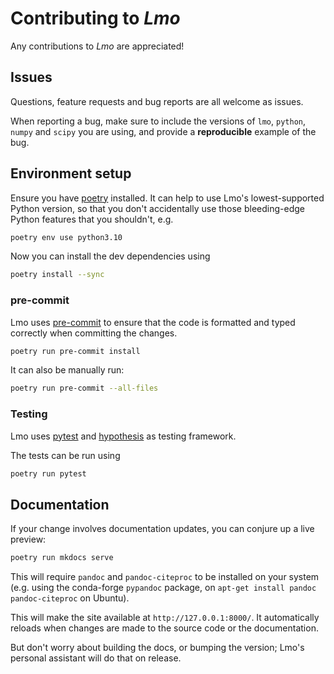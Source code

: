 # Contributing to *Lmo*

Any contributions to *Lmo* are appreciated!

## Issues

Questions, feature requests and bug reports are all welcome as issues.

When reporting a bug, make sure to include the versions of `lmo`, `python`,
`numpy` and `scipy` you are using, and provide a **reproducible** example of
the bug.

## Environment setup

Ensure you have [poetry](https://python-poetry.org/docs/#installation)
installed.
It can help to use Lmo's lowest-supported Python version, so that you don't
accidentally use those bleeding-edge Python features that you shouldn't, e.g.

```bash
poetry env use python3.10
```

Now you can install the dev dependencies using

```bash
poetry install --sync
```

### pre-commit

Lmo uses [pre-commit](https://pre-commit.com/) to ensure that the code is
formatted and typed correctly when committing the changes.

```bash
poetry run pre-commit install
```

It can also be manually run:

```bash
poetry run pre-commit --all-files
```

### Testing

Lmo uses [pytest](https://docs.pytest.org/en/stable/) and
[hypothesis](https://hypothesis.readthedocs.io/en/latest/) as testing
framework.

The tests can be run using

```bash
poetry run pytest
```

## Documentation

If your change involves documentation updates, you can conjure up a live
preview:

```bash
poetry run mkdocs serve
```

This will require `pandoc` and `pandoc-citeproc` to be installed on your
system (e.g. using the conda-forge `pypandoc` package, on
`apt-get install pandoc pandoc-citeproc` on Ubuntu).

This will make the site available at `http://127.0.0.1:8000/`.
It automatically reloads when changes are made to the source code or the
documentation.

But don't worry about building the docs, or bumping the version;
Lmo's personal assistant will do that on release.
